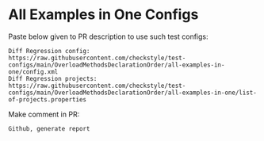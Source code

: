 # All Examples in One Configs
Paste below given to PR description to use such test configs:
```
Diff Regression config: https://raw.githubusercontent.com/checkstyle/test-configs/main/OverloadMethodsDeclarationOrder/all-examples-in-one/config.xml
Diff Regression projects: https://raw.githubusercontent.com/checkstyle/test-configs/main/OverloadMethodsDeclarationOrder/all-examples-in-one/list-of-projects.properties
```
Make comment in PR:
```
Github, generate report
```
